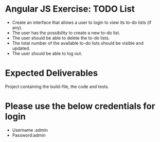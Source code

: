 # Angular JS Exercise: TODO List

* Create an interface that allows a user to login to view its to-do lists (if any).
* The user has the possibility to create a new to-do list.
* The user should be able to delete the to-do lists.
* The total number of the available to-do lists should be visible and updated.
* The user should be able to log out.

# Expected Deliverables

Project containing the build-file, the code and tests.

# Please use the below credentials for login

* Username :admin
* Password:admin